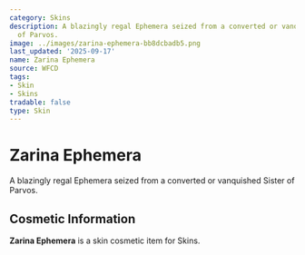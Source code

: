 ```yaml
---
category: Skins
description: A blazingly regal Ephemera seized from a converted or vanquished Sister
  of Parvos.
image: ../images/zarina-ephemera-bb8dcbadb5.png
last_updated: '2025-09-17'
name: Zarina Ephemera
source: WFCD
tags:
- Skin
- Skins
tradable: false
type: Skin
---
```


# Zarina Ephemera

A blazingly regal Ephemera seized from a converted or vanquished Sister of Parvos.

## Cosmetic Information

**Zarina Ephemera** is a skin cosmetic item for Skins.

